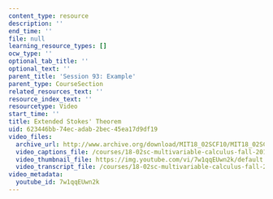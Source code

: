 ```yaml
---
content_type: resource
description: ''
end_time: ''
file: null
learning_resource_types: []
ocw_type: ''
optional_tab_title: ''
optional_text: ''
parent_title: 'Session 93: Example'
parent_type: CourseSection
related_resources_text: ''
resource_index_text: ''
resourcetype: Video
start_time: ''
title: Extended Stokes' Theorem
uid: 623446bb-74ec-adab-2bec-45ea17d9df19
video_files:
  archive_url: http://www.archive.org/download/MIT18_02SCF10/MIT18_02SCF10Rec_66_300k.mp4
  video_captions_file: /courses/18-02sc-multivariable-calculus-fall-2010/103d591eb8e553ecadce44d3dfc6b0c9_7w1qqEUwn2k.vtt
  video_thumbnail_file: https://img.youtube.com/vi/7w1qqEUwn2k/default.jpg
  video_transcript_file: /courses/18-02sc-multivariable-calculus-fall-2010/d77f0e20fe3af0f6a07189e4273ebd20_7w1qqEUwn2k.pdf
video_metadata:
  youtube_id: 7w1qqEUwn2k
---
```

